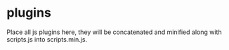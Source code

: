 plugins
=======

Place all js plugins here, they will be concatenated and minified along with scripts.js into scripts.min.js.
